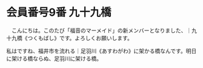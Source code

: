 # 会員番号9番 九十九橋

　こんにちは。このたび「福音のマーメイド」の新メンバーとなりました、｜九十九橋《つくもばし》です。よろしくお願いします。

私はですね、福井市を流れる｜足羽川《あすわがわ》に架かる橋なんです。明日に架ける橋ならぬ、足羽川に架ける橋。
